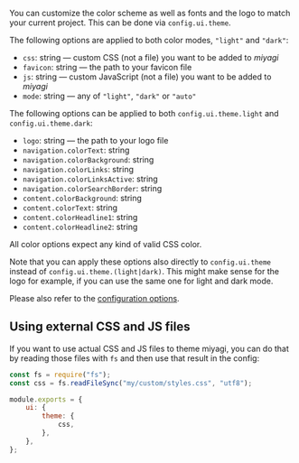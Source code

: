 You can customize the color scheme as well as fonts and the logo to match your current project. This can be done via `config.ui.theme`.

The following options are applied to both color modes, `"light"` and `"dark"`:

- `css`: string — custom CSS (not a file) you want to be added to _miyagi_
- `favicon`: string — the path to your favicon file
- `js`: string — custom JavaScript (not a file) you want to be added to _miyagi_
- `mode`: string — any of `"light"`, `"dark"` or `"auto"`

The following options can be applied to both `config.ui.theme.light` and `config.ui.theme.dark`:

- `logo`: string — the path to your logo file
- `navigation.colorText`: string
- `navigation.colorBackground`: string
- `navigation.colorLinks`: string
- `navigation.colorLinksActive`: string
- `navigation.colorSearchBorder`: string
- `content.colorBackground`: string
- `content.colorText`: string
- `content.colorHeadline1`: string
- `content.colorHeadline2`: string

All color options expect any kind of valid CSS color.

Note that you can apply these options also directly to `config.ui.theme` instead of `config.ui.theme.(light|dark)`. This might make sense for the logo for example, if you can use the same one for light and dark mode.

Please also refer to the [configuration options](/configuration/options/#theme).

## Using external CSS and JS files

If you want to use actual CSS and JS files to theme miyagi, you can do that by reading those files with `fs` and then use that result in the config:

```js
const fs = require("fs");
const css = fs.readFileSync("my/custom/styles.css", "utf8");

module.exports = {
	ui: {
		theme: {
			css,
		},
	},
};
```
